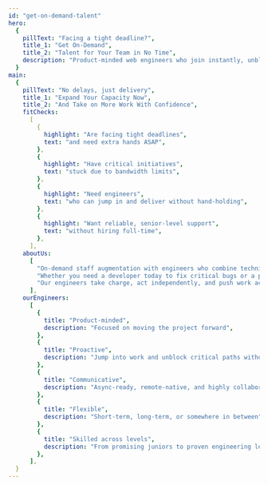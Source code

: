 ```yaml
---
id: "get-on-demand-talent"
hero:
  {
    pillText: "Facing a tight deadline?",
    title_1: "Get On-Demand",
    title_2: "Talent for Your Team in No Time",
    description: "Product-minded web engineers who join instantly, unblock critical work, and help you ship on time — from urgent fixes to major features, junior to senior talent.",
  }
main:
  {
    pillText: "No delays, just delivery",
    title_1: "Expand Your Capacity Now",
    title_2: "And Take on More Work With Confidence",
    fitChecks:
      [
        {
          highlight: "Are facing tight deadlines",
          text: "and need extra hands ASAP",
        },
        {
          highlight: "Have critical initiatives",
          text: "stuck due to bandwidth limits",
        },
        {
          highlight: "Need engineers",
          text: "who can jump in and deliver without hand-holding",
        },
        {
          highlight: "Want reliable, senior-level support",
          text: "without hiring full-time",
        },
      ],
    aboutUs:
      [
        "On-demand staff augmentation with engineers who combine technical skill, product intuition, and clear communication.",
        "Whether you need a developer today to fix critical bugs or a product-minded lead to take the wheel on a tight deadline, we place the right talent immediately.",
        "Our engineers take charge, act independently, and push work across the finish line without waiting on instructions.",
      ],
    ourEngineers:
      [
        {
          title: "Product-minded",
          description: "Focused on moving the project forward",
        },
        {
          title: "Proactive",
          description: "Jump into work and unblock critical paths without waiting",
        },
        {
          title: "Communicative",
          description: "Async-ready, remote-native, and highly collaborative",
        },
        {
          title: "Flexible",
          description: "Short-term, long-term, or somewhere in between",
        },
        {
          title: "Skilled across levels",
          description: "From promising juniors to proven engineering leads",
        },
      ],
  }
---
```

